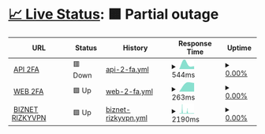 # [📈 Live Status](https://demo.upptime.js.org): <!--live status--> **🟧 Partial outage**

<!--start: status pages-->
<!-- This summary is generated by Upptime (https://github.com/upptime/upptime) -->
<!-- Do not edit this manually, your changes will be overwritten -->
<!-- prettier-ignore -->
| URL | Status | History | Response Time | Uptime |
| --- | ------ | ------- | ------------- | ------ |
| <img alt="" src="https://icons.duckduckgo.com/ip3/2fa.my.id.ico" height="13"> [API 2FA](https://2fa.my.id/api/generate) | 🟥 Down | [api-2-fa.yml](https://github.com/AutoFTbot/Server-FT/commits/HEAD/history/api-2-fa.yml) | <details><summary><img alt="Response time graph" src="./graphs/api-2-fa/response-time-week.png" height="20"> 544ms</summary><br><a href="https://cloudhostid.social/history/api-2-fa"><img alt="Response time 544" src="https://img.shields.io/endpoint?url=https%3A%2F%2Fraw.githubusercontent.com%2FAutoFTbot%2FServer-FT%2FHEAD%2Fapi%2Fapi-2-fa%2Fresponse-time.json"></a><br><a href="https://cloudhostid.social/history/api-2-fa"><img alt="24-hour response time 337" src="https://img.shields.io/endpoint?url=https%3A%2F%2Fraw.githubusercontent.com%2FAutoFTbot%2FServer-FT%2FHEAD%2Fapi%2Fapi-2-fa%2Fresponse-time-day.json"></a><br><a href="https://cloudhostid.social/history/api-2-fa"><img alt="7-day response time 544" src="https://img.shields.io/endpoint?url=https%3A%2F%2Fraw.githubusercontent.com%2FAutoFTbot%2FServer-FT%2FHEAD%2Fapi%2Fapi-2-fa%2Fresponse-time-week.json"></a><br><a href="https://cloudhostid.social/history/api-2-fa"><img alt="30-day response time 544" src="https://img.shields.io/endpoint?url=https%3A%2F%2Fraw.githubusercontent.com%2FAutoFTbot%2FServer-FT%2FHEAD%2Fapi%2Fapi-2-fa%2Fresponse-time-month.json"></a><br><a href="https://cloudhostid.social/history/api-2-fa"><img alt="1-year response time 544" src="https://img.shields.io/endpoint?url=https%3A%2F%2Fraw.githubusercontent.com%2FAutoFTbot%2FServer-FT%2FHEAD%2Fapi%2Fapi-2-fa%2Fresponse-time-year.json"></a></details> | <details><summary><a href="https://cloudhostid.social/history/api-2-fa">0.00%</a></summary><a href="https://cloudhostid.social/history/api-2-fa"><img alt="All-time uptime 0.00%" src="https://img.shields.io/endpoint?url=https%3A%2F%2Fraw.githubusercontent.com%2FAutoFTbot%2FServer-FT%2FHEAD%2Fapi%2Fapi-2-fa%2Fuptime.json"></a><br><a href="https://cloudhostid.social/history/api-2-fa"><img alt="24-hour uptime 0.00%" src="https://img.shields.io/endpoint?url=https%3A%2F%2Fraw.githubusercontent.com%2FAutoFTbot%2FServer-FT%2FHEAD%2Fapi%2Fapi-2-fa%2Fuptime-day.json"></a><br><a href="https://cloudhostid.social/history/api-2-fa"><img alt="7-day uptime 0.00%" src="https://img.shields.io/endpoint?url=https%3A%2F%2Fraw.githubusercontent.com%2FAutoFTbot%2FServer-FT%2FHEAD%2Fapi%2Fapi-2-fa%2Fuptime-week.json"></a><br><a href="https://cloudhostid.social/history/api-2-fa"><img alt="30-day uptime 0.00%" src="https://img.shields.io/endpoint?url=https%3A%2F%2Fraw.githubusercontent.com%2FAutoFTbot%2FServer-FT%2FHEAD%2Fapi%2Fapi-2-fa%2Fuptime-month.json"></a><br><a href="https://cloudhostid.social/history/api-2-fa"><img alt="1-year uptime 0.00%" src="https://img.shields.io/endpoint?url=https%3A%2F%2Fraw.githubusercontent.com%2FAutoFTbot%2FServer-FT%2FHEAD%2Fapi%2Fapi-2-fa%2Fuptime-year.json"></a></details>
| <img alt="" src="https://icons.duckduckgo.com/ip3/2fa.my.id.ico" height="13"> [WEB 2FA](https://2fa.my.id/) | 🟩 Up | [web-2-fa.yml](https://github.com/AutoFTbot/Server-FT/commits/HEAD/history/web-2-fa.yml) | <details><summary><img alt="Response time graph" src="./graphs/web-2-fa/response-time-week.png" height="20"> 263ms</summary><br><a href="https://cloudhostid.social/history/web-2-fa"><img alt="Response time 263" src="https://img.shields.io/endpoint?url=https%3A%2F%2Fraw.githubusercontent.com%2FAutoFTbot%2FServer-FT%2FHEAD%2Fapi%2Fweb-2-fa%2Fresponse-time.json"></a><br><a href="https://cloudhostid.social/history/web-2-fa"><img alt="24-hour response time 263" src="https://img.shields.io/endpoint?url=https%3A%2F%2Fraw.githubusercontent.com%2FAutoFTbot%2FServer-FT%2FHEAD%2Fapi%2Fweb-2-fa%2Fresponse-time-day.json"></a><br><a href="https://cloudhostid.social/history/web-2-fa"><img alt="7-day response time 263" src="https://img.shields.io/endpoint?url=https%3A%2F%2Fraw.githubusercontent.com%2FAutoFTbot%2FServer-FT%2FHEAD%2Fapi%2Fweb-2-fa%2Fresponse-time-week.json"></a><br><a href="https://cloudhostid.social/history/web-2-fa"><img alt="30-day response time 263" src="https://img.shields.io/endpoint?url=https%3A%2F%2Fraw.githubusercontent.com%2FAutoFTbot%2FServer-FT%2FHEAD%2Fapi%2Fweb-2-fa%2Fresponse-time-month.json"></a><br><a href="https://cloudhostid.social/history/web-2-fa"><img alt="1-year response time 263" src="https://img.shields.io/endpoint?url=https%3A%2F%2Fraw.githubusercontent.com%2FAutoFTbot%2FServer-FT%2FHEAD%2Fapi%2Fweb-2-fa%2Fresponse-time-year.json"></a></details> | <details><summary><a href="https://cloudhostid.social/history/web-2-fa">0.00%</a></summary><a href="https://cloudhostid.social/history/web-2-fa"><img alt="All-time uptime 0.00%" src="https://img.shields.io/endpoint?url=https%3A%2F%2Fraw.githubusercontent.com%2FAutoFTbot%2FServer-FT%2FHEAD%2Fapi%2Fweb-2-fa%2Fuptime.json"></a><br><a href="https://cloudhostid.social/history/web-2-fa"><img alt="24-hour uptime 0.00%" src="https://img.shields.io/endpoint?url=https%3A%2F%2Fraw.githubusercontent.com%2FAutoFTbot%2FServer-FT%2FHEAD%2Fapi%2Fweb-2-fa%2Fuptime-day.json"></a><br><a href="https://cloudhostid.social/history/web-2-fa"><img alt="7-day uptime 0.00%" src="https://img.shields.io/endpoint?url=https%3A%2F%2Fraw.githubusercontent.com%2FAutoFTbot%2FServer-FT%2FHEAD%2Fapi%2Fweb-2-fa%2Fuptime-week.json"></a><br><a href="https://cloudhostid.social/history/web-2-fa"><img alt="30-day uptime 0.00%" src="https://img.shields.io/endpoint?url=https%3A%2F%2Fraw.githubusercontent.com%2FAutoFTbot%2FServer-FT%2FHEAD%2Fapi%2Fweb-2-fa%2Fuptime-month.json"></a><br><a href="https://cloudhostid.social/history/web-2-fa"><img alt="1-year uptime 0.00%" src="https://img.shields.io/endpoint?url=https%3A%2F%2Fraw.githubusercontent.com%2FAutoFTbot%2FServer-FT%2FHEAD%2Fapi%2Fweb-2-fa%2Fuptime-year.json"></a></details>
| <img alt="" src="https://icons.duckduckgo.com/ip3/f8su5v.x-project-vpn.com.ico" height="13"> [BIZNET RIZKYVPN](https://f8su5v.x-project-vpn.com) | 🟩 Up | [biznet-rizkyvpn.yml](https://github.com/AutoFTbot/Server-FT/commits/HEAD/history/biznet-rizkyvpn.yml) | <details><summary><img alt="Response time graph" src="./graphs/biznet-rizkyvpn/response-time-week.png" height="20"> 2190ms</summary><br><a href="https://cloudhostid.social/history/biznet-rizkyvpn"><img alt="Response time 2097" src="https://img.shields.io/endpoint?url=https%3A%2F%2Fraw.githubusercontent.com%2FAutoFTbot%2FServer-FT%2FHEAD%2Fapi%2Fbiznet-rizkyvpn%2Fresponse-time.json"></a><br><a href="https://cloudhostid.social/history/biznet-rizkyvpn"><img alt="24-hour response time 794" src="https://img.shields.io/endpoint?url=https%3A%2F%2Fraw.githubusercontent.com%2FAutoFTbot%2FServer-FT%2FHEAD%2Fapi%2Fbiznet-rizkyvpn%2Fresponse-time-day.json"></a><br><a href="https://cloudhostid.social/history/biznet-rizkyvpn"><img alt="7-day response time 2190" src="https://img.shields.io/endpoint?url=https%3A%2F%2Fraw.githubusercontent.com%2FAutoFTbot%2FServer-FT%2FHEAD%2Fapi%2Fbiznet-rizkyvpn%2Fresponse-time-week.json"></a><br><a href="https://cloudhostid.social/history/biznet-rizkyvpn"><img alt="30-day response time 2097" src="https://img.shields.io/endpoint?url=https%3A%2F%2Fraw.githubusercontent.com%2FAutoFTbot%2FServer-FT%2FHEAD%2Fapi%2Fbiznet-rizkyvpn%2Fresponse-time-month.json"></a><br><a href="https://cloudhostid.social/history/biznet-rizkyvpn"><img alt="1-year response time 2097" src="https://img.shields.io/endpoint?url=https%3A%2F%2Fraw.githubusercontent.com%2FAutoFTbot%2FServer-FT%2FHEAD%2Fapi%2Fbiznet-rizkyvpn%2Fresponse-time-year.json"></a></details> | <details><summary><a href="https://cloudhostid.social/history/biznet-rizkyvpn">0.00%</a></summary><a href="https://cloudhostid.social/history/biznet-rizkyvpn"><img alt="All-time uptime 0.00%" src="https://img.shields.io/endpoint?url=https%3A%2F%2Fraw.githubusercontent.com%2FAutoFTbot%2FServer-FT%2FHEAD%2Fapi%2Fbiznet-rizkyvpn%2Fuptime.json"></a><br><a href="https://cloudhostid.social/history/biznet-rizkyvpn"><img alt="24-hour uptime 0.00%" src="https://img.shields.io/endpoint?url=https%3A%2F%2Fraw.githubusercontent.com%2FAutoFTbot%2FServer-FT%2FHEAD%2Fapi%2Fbiznet-rizkyvpn%2Fuptime-day.json"></a><br><a href="https://cloudhostid.social/history/biznet-rizkyvpn"><img alt="7-day uptime 0.00%" src="https://img.shields.io/endpoint?url=https%3A%2F%2Fraw.githubusercontent.com%2FAutoFTbot%2FServer-FT%2FHEAD%2Fapi%2Fbiznet-rizkyvpn%2Fuptime-week.json"></a><br><a href="https://cloudhostid.social/history/biznet-rizkyvpn"><img alt="30-day uptime 0.00%" src="https://img.shields.io/endpoint?url=https%3A%2F%2Fraw.githubusercontent.com%2FAutoFTbot%2FServer-FT%2FHEAD%2Fapi%2Fbiznet-rizkyvpn%2Fuptime-month.json"></a><br><a href="https://cloudhostid.social/history/biznet-rizkyvpn"><img alt="1-year uptime 0.00%" src="https://img.shields.io/endpoint?url=https%3A%2F%2Fraw.githubusercontent.com%2FAutoFTbot%2FServer-FT%2FHEAD%2Fapi%2Fbiznet-rizkyvpn%2Fuptime-year.json"></a></details>

<!--end: status pages-->
